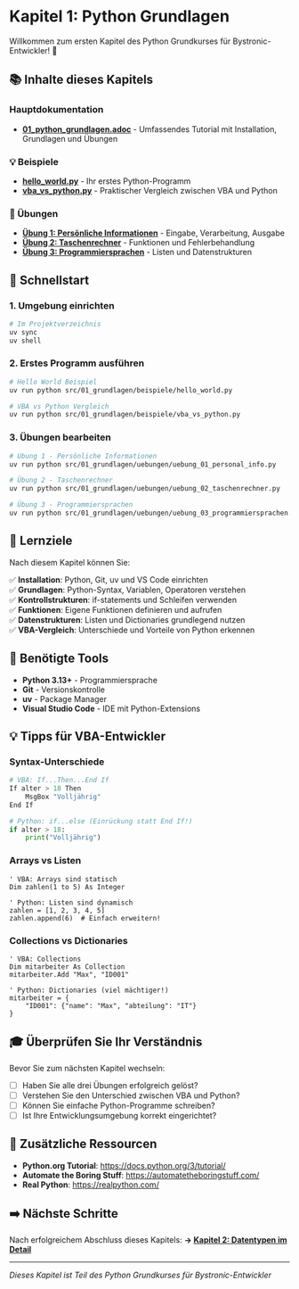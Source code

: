 # Kapitel 1: Python Grundlagen

Willkommen zum ersten Kapitel des Python Grundkurses für Bystronic-Entwickler! 🐍

## 📚 Inhalte dieses Kapitels

### Hauptdokumentation
- **[01_python_grundlagen.adoc](01_python_grundlagen.adoc)** - Umfassendes Tutorial mit Installation, Grundlagen und Übungen

### 💡 Beispiele
- **[hello_world.py](beispiele/hello_world.py)** - Ihr erstes Python-Programm
- **[vba_vs_python.py](beispiele/vba_vs_python.py)** - Praktischer Vergleich zwischen VBA und Python

### 🎯 Übungen
- **[Übung 1: Persönliche Informationen](uebungen/uebung_01_personal_info.py)** - Eingabe, Verarbeitung, Ausgabe
- **[Übung 2: Taschenrechner](uebungen/uebung_02_taschenrechner.py)** - Funktionen und Fehlerbehandlung  
- **[Übung 3: Programmiersprachen](uebungen/uebung_03_programmiersprachen.py)** - Listen und Datenstrukturen

## 🚀 Schnellstart

### 1. Umgebung einrichten
```bash
# Im Projektverzeichnis
uv sync
uv shell
```

### 2. Erstes Programm ausführen
```bash
# Hello World Beispiel
uv run python src/01_grundlagen/beispiele/hello_world.py

# VBA vs Python Vergleich
uv run python src/01_grundlagen/beispiele/vba_vs_python.py
```

### 3. Übungen bearbeiten
```bash
# Übung 1 - Persönliche Informationen
uv run python src/01_grundlagen/uebungen/uebung_01_personal_info.py

# Übung 2 - Taschenrechner
uv run python src/01_grundlagen/uebungen/uebung_02_taschenrechner.py

# Übung 3 - Programmiersprachen
uv run python src/01_grundlagen/uebungen/uebung_03_programmiersprachen.py
```

## 📖 Lernziele

Nach diesem Kapitel können Sie:

✅ **Installation**: Python, Git, uv und VS Code einrichten  
✅ **Grundlagen**: Python-Syntax, Variablen, Operatoren verstehen  
✅ **Kontrollstrukturen**: if-statements und Schleifen verwenden  
✅ **Funktionen**: Eigene Funktionen definieren und aufrufen  
✅ **Datenstrukturen**: Listen und Dictionaries grundlegend nutzen  
✅ **VBA-Vergleich**: Unterschiede und Vorteile von Python erkennen  

## 🔧 Benötigte Tools

- **Python 3.13+** - Programmiersprache
- **Git** - Versionskontrolle  
- **uv** - Package Manager
- **Visual Studio Code** - IDE mit Python-Extensions

## 💡 Tipps für VBA-Entwickler

### Syntax-Unterschiede
```python
# VBA: If...Then...End If
If alter > 18 Then
    MsgBox "Volljährig"
End If

# Python: if...else (Einrückung statt End If!)
if alter > 18:
    print("Volljährig")
```

### Arrays vs Listen
```vba
' VBA: Arrays sind statisch
Dim zahlen(1 to 5) As Integer

' Python: Listen sind dynamisch
zahlen = [1, 2, 3, 4, 5]
zahlen.append(6)  # Einfach erweitern!
```

### Collections vs Dictionaries
```vba
' VBA: Collections
Dim mitarbeiter As Collection
mitarbeiter.Add "Max", "ID001"

' Python: Dictionaries (viel mächtiger!)
mitarbeiter = {
    "ID001": {"name": "Max", "abteilung": "IT"}
}
```

## 🎓 Überprüfen Sie Ihr Verständnis

Bevor Sie zum nächsten Kapitel wechseln:

- [ ] Haben Sie alle drei Übungen erfolgreich gelöst?
- [ ] Verstehen Sie den Unterschied zwischen VBA und Python?
- [ ] Können Sie einfache Python-Programme schreiben?
- [ ] Ist Ihre Entwicklungsumgebung korrekt eingerichtet?

## 📝 Zusätzliche Ressourcen

- **Python.org Tutorial**: https://docs.python.org/3/tutorial/
- **Automate the Boring Stuff**: https://automatetheboringstuff.com/
- **Real Python**: https://realpython.com/

## ➡️ Nächste Schritte

Nach erfolgreichem Abschluss dieses Kapitels:
**→ [Kapitel 2: Datentypen im Detail](../02_datentypen/README.md)**

---
*Dieses Kapitel ist Teil des Python Grundkurses für Bystronic-Entwickler*